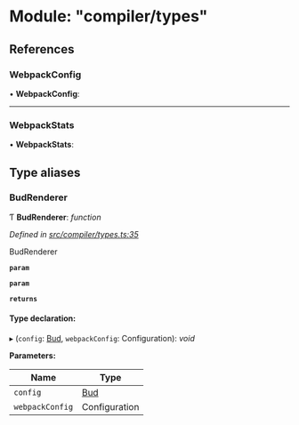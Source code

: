# Module: "compiler/types"

## References

###  WebpackConfig

• **WebpackConfig**:

___

###  WebpackStats

• **WebpackStats**:

## Type aliases

###  BudRenderer

Ƭ **BudRenderer**: *function*

*Defined in [src/compiler/types.ts:35](https://github.com/roots/bud-support/blob/bd00b72/src/compiler/types.ts#L35)*

BudRenderer

**`param`** 

**`param`** 

**`returns`** 

#### Type declaration:

▸ (`config`: [Bud](_bud_util_types_.md#bud), `webpackConfig`: Configuration): *void*

**Parameters:**

Name | Type |
------ | ------ |
`config` | [Bud](_bud_util_types_.md#bud) |
`webpackConfig` | Configuration |
